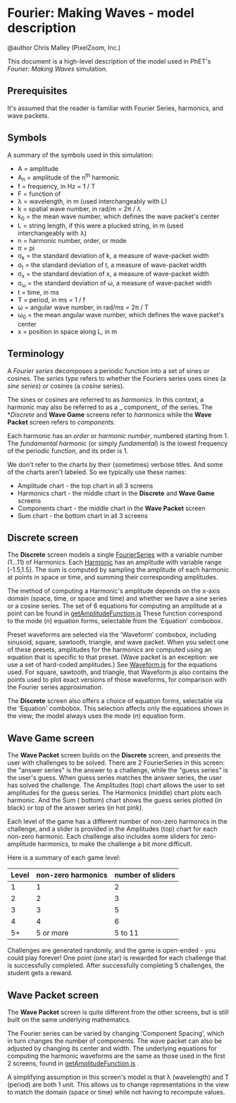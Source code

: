 # Fourier: Making Waves - model description

@author Chris Malley (PixelZoom, Inc.)

This document is a high-level description of the model used in PhET's _Fourier: Making Waves_ simulation.

## Prerequisites

It's assumed that the reader is familiar with Fourier Series, harmonics, and wave packets.

## Symbols

A summary of the symbols used in this simulation:

* A = amplitude
* A<sub>n</sub> = amplitude of the n<sup>th</sup> harmonic
* f = frequency, in Hz = 1 / T
* F = function of
* λ = wavelength, in m (used interchangeably with L)
* k = spatial wave number, in rad/m = 2π / λ
* k<sub>0</sub> = the mean wave number, which defines the wave packet's center
* L = string length, if this were a plucked string, in m (used interchangeably with λ)
* n = harmonic number, order, or mode
* π = pi
* σ<sub>k</sub> = the standard deviation of k, a measure of wave-packet width
* σ<sub>t</sub> = the standard deviation of t, a measure of wave-packet width
* σ<sub>x</sub> = the standard deviation of x, a measure of wave-packet width
* σ<sub>ω</sub> = the standard deviation of ω, a measure of wave-packet width
* t = time, in ms
* T = period, in ms = 1 / f
* ω = angular wave number, in rad/ms = 2π / T
* ω<sub>0</sub> = the mean angular wave number, which defines the wave packet's center
* x = position in space along L, in m

## Terminology

A _Fourier series_ decomposes a periodic function into a set of sines or cosines. The
_series type_ refers to whether the Fouriers series uses sines (a _sine series_) or cosines (a _cosine_ series).

The sines or cosines are referred to as _harmonics_. In this context, a harmonic may also be referred to as a _
component_ of the series. The **Discrete* and **Wave Game** screens refer to _harmonics_ while the **Wave Packet**
screen refers to _components_.

Each harmonic has an _order_ or _harmonic number_, numbered starting from 1. The
_fundamental harmonic_ (or simply _fundamental_) is the lowest frequency of the periodic function, and its order is 1.

We don't refer to the charts by their (sometimes) verbose titles. And some of the charts aren't labeled. So we typically
use these names:

* Amplitude chart - the top chart in all 3 screens
* Harmonics chart - the middle chart in the **Discrete** and **Wave Game** screens
* Components chart - the middle chart in the **Wave Packet** screen
* Sum chart - the bottom chart in all 3 screens

## Discrete screen

The **Discrete** screen models a
single [FourierSeries](https://github.com/phetsims/fourier-making-waves/blob/master/js/common/model/FourierSeries.js)
with a variable number (1...11) of Harmonics.
Each [Harmonic](https://github.com/phetsims/fourier-making-waves/blob/master/js/common/model/Harmonic.js)
has an amplitude with variable range [-1.5,1.5]. The sum is computed by sampling the amplitude of each harmonic at
points in space or time, and summing their corresponding amplitudes.

The method of computing a Harmonic's amplitude depends on the x-axis domain (space, time, or space and time) and whether
we have a sine series or a cosine series. The set of 6 equations for computing an amplitude at a point can be found in
[getAmplitudeFunction.js](https://github.com/phetsims/fourier-making-waves/blob/master/js/common/model/getAmplitudeFunction.js)
These function correspond to the mode (_n_) equation forms, selectable from the
'Equation' combobox.

Preset waveforms are selected via the 'Waveform' combobox, including sinusoid, square, sawtooth, triangle, and wave
packet. When you select one of these presets, amplitudes for the harmonics are computed using an equation that is
specific to that preset. (Wave packet is an exception:
we use a set of hard-coded amplitudes.)
See [Waveform.js](https://github.com/phetsims/fourier-making-waves/blob/master/js/discrete/model/Waveform.js)
for the equations used. For square, sawtooth, and triangle, that Waveform.js also contains the points used to plot exact
versions of those waveforms, for comparison with the Fourier series approximation.

The **Discrete** screen also offers a choice of equation forms, selectable via the
'Equation' combobox. This selection affects only the equations shown in the view; the model always uses the mode (_n_)
equation form.

## Wave Game screen

The **Wave Packet** screen builds on the **Discrete** screen, and presents the user with challenges to be solved. There
are 2 FourierSeries in this screen: the "answer series" is the answer to a challenge, while the "guess series" is the
user's guess. When guess series matches the answer series, the user has solved the challenge. The Amplitudes (top) chart
allows the user to set amplitudes for the guess series. The Harmonics (middle) chart plots each harmonic. And the Sum (
bottom) chart shows the guess series plotted (in black) or top of the answer series
(in hot pink).

Each level of the game has a different number of non-zero harmonics in the challenge, and a slider is provided in the
Amplitudes (top) chart for each non-zero harmonic. Each challenge also includes some sliders for zero-amplitude
harmonics, to make the challenge a bit more difficult.

Here is a summary of each game level:

Level | non-zero harmonics | number of sliders |
--- | --- | --- |
1 | 1 | 2 |
2 | 2 | 3 |
3 | 3 | 5 |
4 | 4 | 6 | 
5+ | 5 or more | 5 to 11 |

Challenges are generated randomly, and the game is open-ended - you could play forever!
One point (one star) is rewarded for each challenge that is successfully completed. After successfully completing 5
challenges, the student gets a reward.

## Wave Packet screen

The **Wave Packet** screen is quite different from the other screens, but is still built on the same underlying
mathematics.

The Fourier series can be varied by changing 'Component Spacing', which in turn changes the number of components. The
wave packet can also be adjusted by changing its center and width. The underlying equations for computing the harmonic
waveforms are the same as those used in the first 2 screens, found
in [getAmplitudeFunction.js](https://github.com/phetsims/fourier-making-waves/blob/master/js/common/model/getAmplitudeFunction.js)
.

A simplifying assumption in this screen's model is that λ (wavelength) and T (period) are both 1 unit. This allows us to
change representations in the view to match the domain (space or time)
while not having to recompute values.